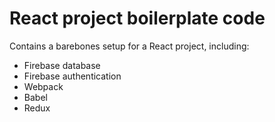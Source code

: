 # React project boilerplate code
Contains a barebones setup for a React project, including:
- Firebase database
- Firebase authentication
- Webpack
- Babel
- Redux